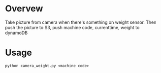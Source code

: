 # Overvew
Take picture from camera when there's something on weight sensor. Then push the picture to S3, push machine code, currenttime, weight to dynamoDB

# Usage
`python camera_weight.py <machine code>`
